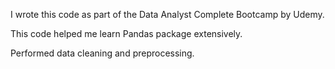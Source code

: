 I wrote this code as part of the Data Analyst Complete Bootcamp by Udemy.

This code helped me learn Pandas package extensively.

Performed data cleaning and preprocessing.
